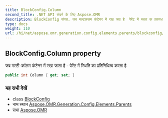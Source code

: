```yaml
---
title: BlockConfig.Column
second_title: .NET API संदर्भ के लिए Aspose.OMR
description: BlockConfig संपत्त. जब मल्टकलम कंटेनर में रख जत है  पेरेंट में स्थत क प्रतनधत्व करत है
type: docs
weight: 110
url: /hi/net/aspose.omr.generation.config.elements.parents/blockconfig/column/
---
```

## BlockConfig.Column property

जब मल्टी-कॉलम कंटेनर में रखा जाता है - पेरेंट में स्थिति का प्रतिनिधित्व करता है

```csharp
public int Column { get; set; }
```

### यह सभी देखें

* class [BlockConfig](../)
* नाम स्थान [Aspose.OMR.Generation.Config.Elements.Parents](../../blockconfig/)
* सभा [Aspose.OMR](../../../)


